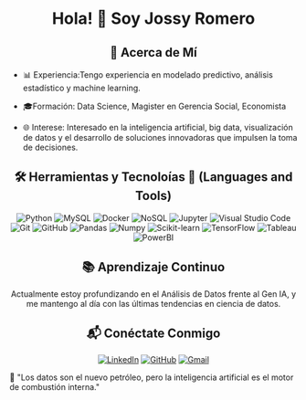<div align="center">
  <h1>Hola! 👋 Soy Jossy Romero</h1>
</div>
<div align="center">
<h2>🌟 Acerca de Mí</h2> 
</div>

- 📊 Experiencia:Tengo experiencia en modelado predictivo, análisis estadístico y machine learning.

- 🎓Formación: Data Science, Magister en Gerencia Social, Economista
  
- 🌐 Interese: Interesado en la inteligencia artificial, big data, visualización de datos y el desarrollo de soluciones innovadoras que impulsen la toma de decisiones.


<div align="center">
<h2> 🛠 Herramientas y Tecnoloías 💼 (Languages and Tools)</h2> 

![Python](https://img.shields.io/badge/Python-3776AB?style=flat&logo=python&logoColor=white)
![MySQL](https://img.shields.io/badge/MySQL-4479A1?style=flat-square&logo=MySQL&logoColor=white)
![Docker](https://img.shields.io/badge/Docker-2496ED?style=flat-square&logo=Docker&logoColor=white)
![NoSQL](https://img.shields.io/badge/NoSQL-4DB33D?style=flat&logo=firebase&logoColor=white)
![Jupyter](https://img.shields.io/badge/Jupyter-F37626?style=flat-square&logo=Jupyter&logoColor=white)
![Visual Studio Code](https://img.shields.io/badge/Visual%20Studio%20Code-007ACC?style=flat-square&logo=visual-studio-code&logoColor=white)
![Git](https://img.shields.io/badge/Git-F05032?style=flat-square&logo=git&logoColor=white)
![GitHub](https://img.shields.io/badge/GitHub-181717?style=flat-square&logo=github&logoColor=white)
![Pandas](https://img.shields.io/badge/Pandas-150458?style=flat-square&logo=pandas&logoColor=white)
![Numpy](https://img.shields.io/badge/Numpy-013243?style=flat-square&logo=Numpy&logoColor=white)
![Scikit-learn](https://img.shields.io/badge/ScikitLearn-F7931E?style=flat-square&logo=Scikit-learn&logoColor=white)
![TensorFlow](https://img.shields.io/badge/TensorFlow-FF6F00?style=flat-square&logo=TensorFlow&logoColor=white)
![Tableau](https://img.shields.io/badge/Tableau-E97627?style=flat-square&logo=Tableau&logoColor=white)
![PowerBI](https://img.shields.io/badge/PowerBI-F2C811?style=flat-square&logo=PowerBI&logoColor=white)

</div>

<div align="center">
<h2> 📚 Aprendizaje Continuo</h2>

Actualmente estoy profundizando en el Análisis de Datos frente al Gen IA, y me mantengo al día con las últimas tendencias en ciencia de datos.

</div>
<div align="center">
<h2> 📬 Conéctate Conmigo </h2>

[![LinkedIn](https://img.shields.io/badge/linkedin-%231DA1F2.svg?style=for-the-badge&logo=linkedin&logoColor=white)](https://www.linkedin.com/in/jossy-romero-villanueva-31b11657/)
[![GitHub](https://img.shields.io/badge/github-%2300acee.svg?color=181717&style=for-the-badge&logo=github&logoColor=white)](https://github.com/JossySharry)
[![Gmail](https://img.shields.io/badge/gmail-%2300acee.svg?color=EA4335&style=for-the-badge&logo=gmail&logoColor=white)](mailto:jsromero@pucp.pe)



</div>
🌟 "Los datos son el nuevo petróleo, pero la inteligencia artificial es el motor de combustión interna."
